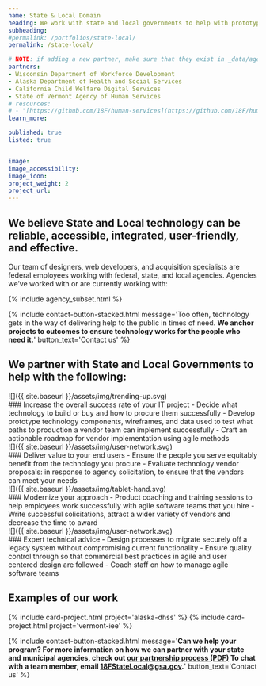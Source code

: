 ```yaml
---
name: State & Local Domain
heading: We work with state and local governments to help with prototyping and procurement for federally-funded digital public services, using agile acquisition consulting services.
subheading:
#permalink: /portfolios/state-local/
permalink: /state-local/

# NOTE: if adding a new partner, make sure that they exist in _data/agencies.yml
partners:
- Wisconsin Department of Workforce Development
- Alaska Department of Health and Social Services
- California Child Welfare Digital Services
- State of Vermont Agency of Human Services
# resources:
# - "[https://github.com/18F/human-services](https://github.com/18F/human-services)"
learn_more:

published: true
listed: true


image:
image_accessibility:
image_icon:
project_weight: 2
project_url:
---
```

<section class="grid-container usa-section" markdown="1">

## We believe State and Local technology can be reliable, accessible, integrated, user-friendly, and effective.

Our team of designers, web developers, and acquisition specialists are federal employees working with federal, state, and local agencies. Agencies we’ve worked with or are currently working with:

{% include agency_subset.html %}

</section>

{% include contact-button-stacked.html message='<span class="normal-text white-text">Too often, technology gets in the way of delivering help to the public in times of need. <b>We anchor projects to outcomes to ensure technology works for the people who need it.</b></span>' button_text='Contact us' %}

<section class="grid-container usa-section padding-top-5" markdown="1">

## We partner with State and Local Governments to help with the following:

<div class="grid-container padding-bottom-3 portfolio-highlights">
<div class="grid-row">
<div class="tablet:grid-col-2" markdown="1">
![]({{ site.baseurl }}/assets/img/trending-up.svg)
</div>
<div class="tablet:grid-col-10" markdown="1">
### Increase the overall success rate of your IT project
- Decide what technology to build or buy and how to procure them successfully 
- Develop prototype technology components, wireframes, and data used to test what paths to production a vendor team can implement successfully
- Craft an actionable roadmap for vendor implementation using agile methods
</div>
</div>
</div>

<div class="grid-container padding-bottom-3 portfolio-highlights">
<div class="grid-row">
<div class="tablet:grid-col-2" markdown="1">
![]({{ site.baseurl }}/assets/img/user-network.svg)
</div>
<div class="tablet:grid-col-10" markdown="1">
### Deliver value to your end users
- Ensure the people you serve equitably benefit from the technology you procure 
- Evaluate technology vendor proposals: in response to agency solicitation, to ensure that the vendors can meet your needs
</div>
</div>
</div>


<div class="grid-container padding-bottom-3 portfolio-highlights">
<div class="grid-row">
<div class="tablet:grid-col-2" markdown="1">
![]({{ site.baseurl }}/assets/img/tablet-hand.svg)
</div>
<div class="tablet:grid-col-10" markdown="1">
### Modernize your approach 
- Product coaching and training sessions to help employees work successfully with agile software teams that you hire 
- Write successful solicitations, attract a wider variety of vendors and decrease the time to award 
</div>
</div>
</div>

<div class="grid-container padding-bottom-3 portfolio-highlights">
<div class="grid-row">
<div class="tablet:grid-col-2" markdown="1">
![]({{ site.baseurl }}/assets/img/user-network.svg)
</div>
<div class="tablet:grid-col-10" markdown="1">
### Expert technical advice 
- Design processes to migrate securely off a legacy system without compromising current functionality
- Ensure quality control through so that commercial best practices in agile and user centered design are followed 
- Coach staff on how to manage agile software teams 
</div>
</div>
</div>

</section>

<section class="usa-section background-gray">
  <section class="grid-container usa-section">
    <h2>Examples of our work</h2>
    <div class="grid-row grid-gap">
    {% include card-project.html
       project='alaska-dhss'
    %}
    {% include card-project.html
       project='vermont-iee'
    %}
    </div>
  </section>
</section>



{% include contact-button-stacked.html message='<b class="white-text">Can we help your program? For more information on how we can partner with your state and municipal agencies, check out [our partnership process (PDF)](https://drive.google.com/file/d/1LbZmu9HpUjVOBhQMV8CG3Zn0esVycVL1/view)
To chat with a team member, email 18FStateLocal@gsa.gov.</b>' button_text='Contact us' %}



